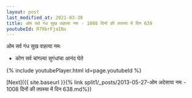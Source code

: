 ```yaml
---
layout: post
last_modified_at: 2021-03-30
title: ओम सर्व गंध सुख वाहत्या नमः - 1008 दिनों की तपस्या में दिन 639
youtubeId: R79brFjaINs
---
```

 
 
 ओम सर्व गंध सुख वाहत्या नमः  
 
 -  कोण सर्व चांगल्या सुगंधांचा आनंद घेते 
 
  
 
  
 
 
 
 
 
 


{% include youtubePlayer.html id=page.youtubeId %}
 
[Next]({{ site.baseurl }}{% link  split1/_posts/2013-05-27-ओम अदेसाया नमः - 1008 दिनों की तपस्या में दिन 638.md%})
 

